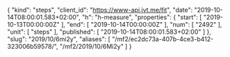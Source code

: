 {
  "kind": "steps",
  "client_id": "https://www-api.jvt.me/fit",
  "date": "2019-10-14T08:00:01.583+02:00",
  "h": "h-measure",
  "properties": {
    "start": [
      "2019-10-13T00:00:00Z"
    ],
    "end": [
      "2019-10-14T00:00:00Z"
    ],
    "num": [
      "2492"
    ],
    "unit": [
      "steps"
    ],
    "published": [
      "2019-10-14T08:00:01.583+02:00"
    ]
  },
  "slug": "2019/10/6mi2y",
  "aliases": [
    "/mf2/ec2dc73a-407b-4ce3-b412-323006b59578/",
    "/mf2/2019/10/6Mi2y"
  ]
}
